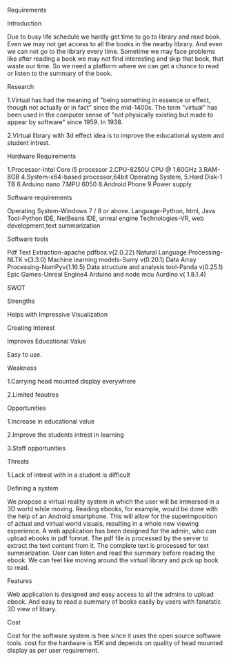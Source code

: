 Requirements

Introduction

Due to busy life schedule we hardly get time to go to library and read book. Even we may not get access to all the books in the nearby library. And even we can not go to the library every time. Sometime we may face problems like after reading a book we may not find interesting and skip that book, that waste our time. So we need a platform where we can get a chance to read or listen to the summary of the book.

Research

1.Virtual has had the meaning of "being something in essence or effect, though not actually or in fact" since the mid-1400s. The term "virtual" has been used in the computer sense of "not physically existing but made to appear by software" since 1959. In 1938.

2.Virtual library with 3d effect idea is to improve the educational system and student intrest.

Hardware Requirements

1.Processor-Intel Core i5 processor 2.CPU-8250U CPU @ 1.60GHz 3.RAM-8GB 4.System-x64-based processor,64bit Operating System, 5.Hard Disk-1 TB 6.Arduino nano 7.MPU 6050 8.Android Phone 9.Power supply

Software requirements

Operating System-Windows 7 / 8 or above. Language-Python, html, Java Tool-Python IDE, NetBeans IDE, unreal engine Technologies-VR, web development,text summarization

Software tools

Pdf Text Extraction-apache pdfbox.v(2.0.22) Natural Language Processing-NLTK v(3.3.0) Machine learning models-Sumy v(0.20.1) Data Array Processing-NumPyv(1.16.5) Data structure and analysis tool-Panda v(0.25.1) Epic Games-Unreal Engine4 Arduino and node mcu Aurdino v( 1.8.1.4)

SWOT

Strengths

Helps with Impressive Visualization 

Creating Interest

Improves Educational Value

Easy to use.

Weakness

1.Carrying head mounted display everywhere

2.Limited feautres

Opportunities

1.Increase in educational value

2.Improve the students intrest in learning

3.Staff opportunities

Threats

1.Lack of intrest with in a student is difficult

Defining a system

We propose a virtual reality system in which the user will be immersed in a 3D world while moving. Reading ebooks, for example, would be done with the help of an Android smartphone. This will allow for the superimposition of actual and virtual world visuals, resulting in a whole new viewing experience. A web application has been designed for the admin, who can upload ebooks in pdf format. The pdf file is processed by the server to extract the text content from it. The complete text is processed for text summarization. User can listen and read the summary before reading the ebook. We can feel like moving around the virtual library and pick up book to read.

Features

Web application is designed and easy access to all the admins to upload ebook. And easy to read a summary of books easily by users with fanatstic 3D view of libary.

Cost

Cost for the software system is free since it uses the open source software tools. cost for the hardware is 15K and depends on quality of head mounted display as per user requirement.
